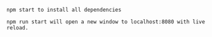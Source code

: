 ```
npm start to install all dependencies
```

```
npm run start will open a new window to localhost:8080 with live reload. 
```



